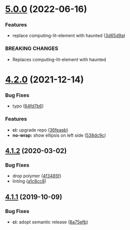 # [5.0.0](https://github.com/neovici/cosmoz-treenode/compare/v4.2.0...v5.0.0) (2022-06-16)


### Features

* replace computing-lit-element with haunted ([3d65d9a](https://github.com/neovici/cosmoz-treenode/commit/3d65d9ac2bb39ef9cbf9903b096fe6c92aef32e7))


### BREAKING CHANGES

* Replaces computing-lit-element with haunted

# [4.2.0](https://github.com/neovici/cosmoz-treenode/compare/v4.1.2...v4.2.0) (2021-12-14)


### Bug Fixes

* typo ([64fd7b6](https://github.com/neovici/cosmoz-treenode/commit/64fd7b6a5717a07387534bfc96b32c9fedc0a4a4))


### Features

* **ci:** upgrade repo ([36feaeb](https://github.com/neovici/cosmoz-treenode/commit/36feaeb11d8119586e2ad9980e2e9ca2530993f1))
* **no-wrap:** show ellipsis on left side ([538dc9c](https://github.com/neovici/cosmoz-treenode/commit/538dc9c1b830b8ac305bad6da2628524a4b22c23))

## [4.1.2](https://github.com/neovici/cosmoz-treenode/compare/v4.1.1...v4.1.2) (2020-03-02)


### Bug Fixes

* drop polymer ([4f3485f](https://github.com/neovici/cosmoz-treenode/commit/4f3485f137941ddd093500d38501df5b0779b2ca))
* linting ([a1c8cc8](https://github.com/neovici/cosmoz-treenode/commit/a1c8cc8882e81c305a2df5a706fb3d983fdc1d23))

## [4.1.1](https://github.com/neovici/cosmoz-treenode/compare/v4.1.0...v4.1.1) (2019-10-09)


### Bug Fixes

* **ci:** adopt semantic release ([8a75efb](https://github.com/neovici/cosmoz-treenode/commit/8a75efb07e692b0b7915f7b956650605f44bcecd))

